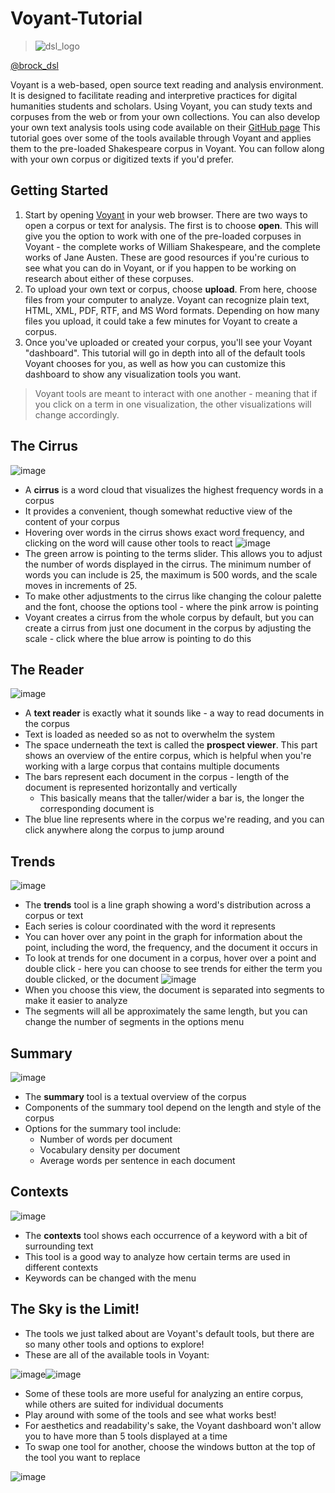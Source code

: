 # Voyant-Tutorial
>![dsl_logo](https://user-images.githubusercontent.com/46492847/54776994-ab00dd80-4be7-11e9-9849-68a8fe697c15.png)

[@brock_dsl](https://twitter.com/brock_dsl)

Voyant is a web-based, open source text reading and analysis environment. It is designed to facilitate reading and interpretive practices for digital humanities students and scholars. Using Voyant, you can study texts and corpuses from the web or from your own collections. You can also develop your own text analysis tools using code available on their [GitHub page](https://github.com/sgsinclair/Voyant)
This tutorial goes over some of the tools available through Voyant and applies them to the pre-loaded Shakespeare corpus in Voyant. You can follow along with your own corpus or digitized texts if you'd prefer.

## Getting Started
1. Start by opening [Voyant](voyant-tools.org) in your web browser. There are two ways to open a corpus or text for analysis. The first is to choose **open**. This will give you the option to work with one of the pre-loaded corpuses in Voyant - the complete works of William Shakespeare, and the complete works of Jane Austen. These are good resources if you're curious to see what you can do in Voyant, or if you happen to be working on research about either of these corpuses.
2. To upload your own text or corpus, choose **upload**. From here, choose files from your computer to analyze. Voyant can recognize plain text, HTML, XML, PDF, RTF, and MS Word formats. Depending on how many files you upload, it could take a few minutes for Voyant to create a corpus.
3. Once you've uploaded or created your corpus, you'll see your Voyant "dashboard". This tutorial will go in depth into all of the default tools Voyant chooses for you, as well as how you can customize this dashboard to show any visualization tools you want.
> Voyant tools are meant to interact with one another - meaning that if you click on a term in one visualization, the other visualizations 
> will change accordingly. 

## The Cirrus
![image](https://user-images.githubusercontent.com/46492847/54688387-e8843e80-4af3-11e9-8e50-0101b23cbbe0.png)
* A **cirrus** is a word cloud that visualizes the highest frequency words in a corpus
* It provides a convenient, though somewhat reductive view of the content of your corpus
* Hovering over words in the cirrus shows exact word frequency, and clicking on the word will cause other tools to react
![image](https://user-images.githubusercontent.com/46492847/54690920-ca6d0d00-4af8-11e9-8ab9-50b19ad8504a.png)
* The green arrow is pointing to the terms slider. This allows you to adjust the number of words displayed in the cirrus. The minimum number of words you can include is 25, the maximum is 500 words, and the scale moves in increments of 25.
* To make other adjustments to the cirrus like changing the colour palette and the font, choose the options tool - where the pink arrow is pointing
* Voyant creates a cirrus from the whole corpus by default, but you can create a cirrus from just one document in the corpus by adjusting the scale - click where the blue arrow is pointing to do this 

## The Reader
![image](https://user-images.githubusercontent.com/46492847/54691079-06a06d80-4af9-11e9-8bad-fd7c6db1d162.png)
* A **text reader** is exactly what it sounds like - a way to read documents in the corpus
* Text is loaded as needed so as not to overwhelm the system
* The space underneath the text is called the **prospect viewer**. This part shows an overview of the entire corpus, which is helpful when you're working with a large corpus that contains multiple documents
* The bars represent each document in the corpus - length of the document is represented horizontally and vertically
  * This basically means that the taller/wider a bar is, the longer the corresponding document is
* The blue line represents where in the corpus we're reading, and you can click anywhere along the corpus to jump around

## Trends
![image](https://user-images.githubusercontent.com/46492847/54691171-2c2d7700-4af9-11e9-89ce-d96baf015824.png)
* The **trends** tool is a line graph showing a word's distribution across a corpus or text
* Each series is colour coordinated with the word it represents
* You can hover over any point in the graph for information about the point, including the word, the frequency, and the document it occurs in
* To look at trends for one document in a corpus, hover over a point and double click - here you can choose to see trends for either the term you double clicked, or the document 
![image](https://user-images.githubusercontent.com/46492847/54691870-66e3df00-4afa-11e9-9e93-635527feb11b.png)
* When you choose this view, the document is separated into segments to make it easier to analyze
* The segments will all be approximately the same length, but you can change the number of segments in the options menu

## Summary
![image](https://user-images.githubusercontent.com/46492847/54691979-9abf0480-4afa-11e9-8a66-7e34805aa03e.png)
* The **summary** tool is a textual overview of the corpus
* Components of the summary tool depend on the length and style of the corpus
* Options for the summary tool include:
  * Number of words per document
  * Vocabulary density per document
  * Average words per sentence in each document

## Contexts
![image](https://user-images.githubusercontent.com/46492847/54692780-ef16b400-4afb-11e9-9f74-b86f004238f0.png)
* The **contexts** tool shows each occurrence of a keyword with a bit of surrounding text
* This tool is a good way to analyze how certain terms are used in different contexts
* Keywords can be changed with the menu

## The Sky is the Limit!
* The tools we just talked about are Voyant's default tools, but there are so many other tools and options to explore!
* These are all of the available tools in Voyant:

![image](https://user-images.githubusercontent.com/46492847/54692853-09e92880-4afc-11e9-9101-a5a49380ade3.png)![image](https://user-images.githubusercontent.com/46492847/54692887-18374480-4afc-11e9-898d-3a9dc1607ffc.png)
* Some of these tools are more useful for analyzing an entire corpus, while others are suited for individual documents
* Play around with some of the tools and see what works best!
* For aesthetics and readability's sake, the Voyant dashboard won't allow you to have more than 5 tools displayed at a time
* To swap one tool for another, choose the windows button at the top of the tool you want to replace

![image](https://user-images.githubusercontent.com/46492847/54692976-3bfa8a80-4afc-11e9-855a-4fb6ff082675.png)
